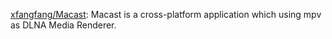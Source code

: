 

[xfangfang/Macast](https://github.com/xfangfang/Macast): Macast is a cross-platform application which using mpv as DLNA Media Renderer.






